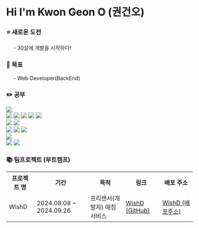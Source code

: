 <h1 align="left">Hi I'm Kwon Geon O (권건오)</h1>
<h3>⭐️ 새로운 도전</h3>
<p>&nbsp;&nbsp;&nbsp;&nbsp; - 30살에 개발을 시작하다!</p>
<h3>🎯 목표</h3>
<p>&nbsp;&nbsp;&nbsp;&nbsp; - Web Developer(BackEnd)</p>

<h3>✏️ 공부</h3>
<p>
  <img src="https://img.shields.io/badge/java-007396?style=flat-square&logo=java&logoColor=white"/>                    <!-- 자바 -->
  <br>
  <img src="https://img.shields.io/badge/html5-E34F26?style=flat-square&logo=html5&logoColor=white"/>                  <!-- HTML -->
  <img src="https://img.shields.io/badge/css-1572B6?style=flat-square&logo=css3&logoColor=white"/>                     <!-- CSS -->
  <img src="https://img.shields.io/badge/Javascript-ffb13b?style=flat-square&logo=javascript&logoColor=white"/>        <!-- 자바스크립트 -->
  <img src="https://img.shields.io/badge/react-61DAFB?style=flat-square&logo=react&logoColor=black">                   <!-- 리엑트 -->
  <img src="https://img.shields.io/badge/jquery-0769AD?style=flat-square&logo=jquery&logoColor=white">                 <!-- 제이쿼리 -->
  <br>
  <img src="https://img.shields.io/badge/oracle-F80000?style=flat-square&logo=oracle&logoColor=white"/>                <!-- OracleDB -->
  <img src="https://img.shields.io/badge/mysql-4479A1?style=flat-square&logo=mysql&logoColor=white"/>                  <!-- MySQL -->
  <br>
  <img src="https://img.shields.io/badge/spring-6DB33F?style=flat-square&logo=spring&logoColor=white"/>                <!-- 스프링 -->
  <img src="https://img.shields.io/badge/SpringBoot-6DB33F?style=flat-square&logo=SpringBoot&logoColor=white"/>        <!-- 스프링부트 -->
  <img src="https://img.shields.io/badge/bootstrap-7952B3?style=flat-square&logo=bootstrap&logoColor=white">           <!-- 부트스트랩 -->
  
  <br>
  <img src="https://img.shields.io/badge/amazonaws-232F3E?style=flat-square&logo=amazonaws&logoColor=white"/>          <!-- AWS -->
  <br>
  <img src="https://img.shields.io/badge/github-181717?style=flat-square&logo=github&logoColor=white">                 <!-- 깃헙 -->
  <img src="https://img.shields.io/badge/git-F05032?style=flat-square&logo=git&logoColor=white">                       <!-- 깃 -->
</p>

<h3>📚 팀프로젝트 (부트캠프)</h3>
<table>
  <tr>
    <th>프로젝트 명</th>
    <th>기간</th>
    <th>목적</th>
    <th>링크</th>
    <th>배포 주소</th>
  </tr>
  <tr>
    <td> WishD </td>
    <td> 2024.08.08 ~ 2024.09.26 </td>
    <td> 프리랜서(개발자) 매칭 서비스 </td>
    <td> <a href="https://github.com/geonokwon/Team3_WishD">WishD (GitHub) </a> </td>
    <td> <a href="http://c1d2405t3.itwillbs.com/WishD/">WishD (배포주소) </a> </td>
  </tr>
</table>
